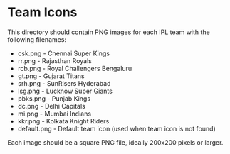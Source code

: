 # Team Icons

This directory should contain PNG images for each IPL team with the following filenames:

- csk.png - Chennai Super Kings
- rr.png - Rajasthan Royals
- rcb.png - Royal Challengers Bengaluru
- gt.png - Gujarat Titans
- srh.png - SunRisers Hyderabad
- lsg.png - Lucknow Super Giants
- pbks.png - Punjab Kings
- dc.png - Delhi Capitals
- mi.png - Mumbai Indians
- kkr.png - Kolkata Knight Riders
- default.png - Default team icon (used when team icon is not found)

Each image should be a square PNG file, ideally 200x200 pixels or larger. 